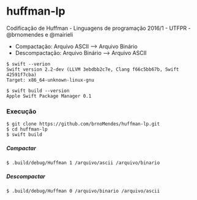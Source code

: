 # huffman-lp
Codificação de Huffman - Linguagens de programação 2016/1 - UTFPR - @brnomendes e @mairieli

* Compactação: Arquivo ASCII --> Arquivo Binário
* Descompactação: Arquivo Binário --> Arquivo ASCII

```
$ swift --verion
Swift version 2.2-dev (LLVM 3ebdbb2c7e, Clang f66c5bb67b, Swift 42591f7cba)
Target: x86_64-unknown-linux-gnu

$ swift build --version
Apple Swift Package Manager 0.1
```

### Execução
```
$ git clone https://github.com/brnoMendes/huffman-lp.git
$ cd huffman-lp
$ swift build
```
##### Compactar
```
$ .build/debug/Huffman 1 /arquivo/ascii /arquivo/binario
```
##### Descompactar
```
$ .build/debug/Huffman 0 /arquivo/binario /arquivo/ascii
```
